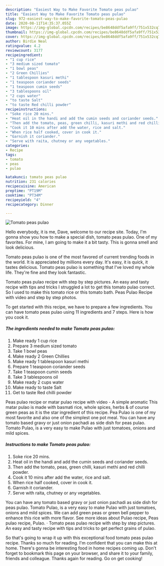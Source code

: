 ```yaml
---
description: "Easiest Way to Make Favorite Tomato peas pulao"
title: "Easiest Way to Make Favorite Tomato peas pulao"
slug: 972-easiest-way-to-make-favorite-tomato-peas-pulao
date: 2020-08-11T14:35:37.055Z
image: https://img-global.cpcdn.com/recipes/be8648ddf5afa9ff/751x532cq70/tomato-peas-pulao-recipe-main-photo.jpg
thumbnail: https://img-global.cpcdn.com/recipes/be8648ddf5afa9ff/751x532cq70/tomato-peas-pulao-recipe-main-photo.jpg
cover: https://img-global.cpcdn.com/recipes/be8648ddf5afa9ff/751x532cq70/tomato-peas-pulao-recipe-main-photo.jpg
author: Birdie Neal
ratingvalue: 4.2
reviewcount: 3177
recipeingredient:
- "1 cup rice"
- "3 medium sized tomato"
- "1 bowl peas"
- "2 Green Chillies"
- "1 tablespoon kasuri methi"
- "1 teaspoon coriander seeds"
- "1 teaspoon cumin seeds"
- "3 tablespoons oil"
- "2 cups water"
- "to taste Salt"
- "to taste Red chilli powder"
recipeinstructions:
- "Soke rice 20 mins."
- "Heat oil in the handi and add the cumin seeds and coriander seeds."
- "Then add the tomato, peas, green chilli, kasuri methi and red chilli powder."
- "Cook it 10 mins after add the water, rice and salt."
- "When rice half cooked, cover in cook it."
- "Garnish it coriander."
- "Serve with raita, chutney or any vegetables."
categories:
- Recipe
tags:
- tomato
- peas
- pulao

katakunci: tomato peas pulao 
nutrition: 231 calories
recipecuisine: American
preptime: "PT19M"
cooktime: "PT34M"
recipeyield: "4"
recipecategory: Dinner

---
```



![Tomato peas pulao](https://img-global.cpcdn.com/recipes/be8648ddf5afa9ff/751x532cq70/tomato-peas-pulao-recipe-main-photo.jpg)

Hello everybody, it is me, Dave, welcome to our recipe site. Today, I'm gonna show you how to make a special dish, tomato peas pulao. One of my favorites. For mine, I am going to make it a bit tasty. This is gonna smell and look delicious.

Tomato peas pulao is one of the most favored of current trending foods in the world. It is appreciated by millions every day. It's easy, it is quick, it tastes delicious. Tomato peas pulao is something that I've loved my whole life. They're fine and they look fantastic.

Tomato peas pulao recipe with step by step pictures. An easy and tasty recipe with tips and tricks I struggled a lot to get this tomato pulao correct. So I used to make this tomato rice or this tomato bath. Peas Pulao Recipe with video and step by step photos.


To get started with this recipe, we have to prepare a few ingredients. You can have tomato peas pulao using 11 ingredients and 7 steps. Here is how you cook it.

<!--inarticleads1-->

##### The ingredients needed to make Tomato peas pulao:

1. Make ready 1 cup rice
1. Prepare 3 medium sized tomato
1. Take 1 bowl peas
1. Make ready 2 Green Chillies
1. Make ready 1 tablespoon kasuri methi
1. Prepare 1 teaspoon coriander seeds
1. Take 1 teaspoon cumin seeds
1. Take 3 tablespoons oil
1. Make ready 2 cups water
1. Make ready to taste Salt
1. Get to taste Red chilli powder


Peas pulao recipe or matar pulao recipe with video - A simple aromatic This matar pulao is made with basmati rice, whole spices, herbs &amp; of course green peas as it is the star ingredient of this recipe. Pea Pulao is one of my most favorite and also one of the simplest one pot meal. You can have any tomato based gravy or just onion pachadi as side dish for peas pulao. Tomato Pulao, is a very easy to make Pulao with just tomatoes, onions and mild spices. 

<!--inarticleads2-->

##### Instructions to make Tomato peas pulao:

1. Soke rice 20 mins.
1. Heat oil in the handi and add the cumin seeds and coriander seeds.
1. Then add the tomato, peas, green chilli, kasuri methi and red chilli powder.
1. Cook it 10 mins after add the water, rice and salt.
1. When rice half cooked, cover in cook it.
1. Garnish it coriander.
1. Serve with raita, chutney or any vegetables.


You can have any tomato based gravy or just onion pachadi as side dish for peas pulao. Tomato Pulao, is a very easy to make Pulao with just tomatoes, onions and mild spices. We can add green peas or green bell pepper to enhance this rice with more flavor. See more ideas about Pulao recipe, Peas pulao recipe, Pulao. · Tomato peas pulao recipe with step by step pictures. An easy and tasty recipe with tips and tricks to get perfect grains of pulao. 

So that's going to wrap it up with this exceptional food tomato peas pulao recipe. Thanks so much for reading. I'm confident that you can make this at home. There's gonna be interesting food in home recipes coming up. Don't forget to bookmark this page on your browser, and share it to your family, friends and colleague. Thanks again for reading. Go on get cooking!
